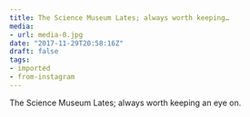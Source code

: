 ```yaml
---
title: The Science Museum Lates; always worth keeping…
media:
- url: media-0.jpg
date: "2017-11-29T20:58:16Z"
draft: false
tags:
- imported
- from-instagram
---
```

The Science Museum Lates; always worth keeping an eye on.
